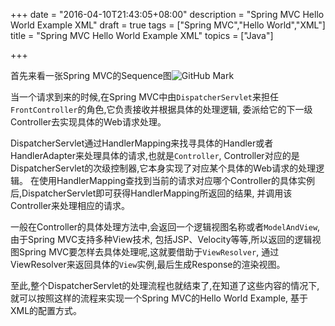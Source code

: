+++
date = "2016-04-10T21:43:05+08:00"
description = "Spring MVC Hello World Example XML"
draft = true
tags = ["Spring MVC","Hello World","XML"]
title = "Spring MVC Hello World Example XML"
topics = ["Java"]

+++

首先来看一张Spring MVC的Sequence图![GitHub Mark](http://7xsskq.com2.z0.glb.clouddn.com/spring-mvc.png "Spring MVC")

当一个请求到来的时候,在Spring MVC中由``DispatcherServlet``来担任``FrontController``的角色,它负责接收并根据具体的处理逻辑,
委派给它的下一级Controller去实现具体的Web请求处理。<!--more-->

DispatcherServlet通过HandlerMapping来找寻具体的Handler或者HandlerAdapter来处理具体的请求,也就是``Controller``,
Controller对应的是DispatcherServlet的次级控制器,它本身实现了对应某个具体的Web请求的处理逻辑。
在使用HandlerMapping查找到当前的请求对应哪个Controller的具体实例后,DispatcherServlet即可获得HandlerMapping所返回的结果,
并调用该Controller来处理相应的请求。

一般在Controller的具体处理方法中,会返回一个逻辑视图名称或者``ModelAndView``,由于Spring MVC支持多种View技术,
包括JSP、Velocity等等,所以返回的逻辑视图Spring MVC要怎样去具体处理呢,这就要借助于``ViewResolver``,
通过ViewResolver来返回具体的``View``实例,最后生成Response的渲染视图。

至此,整个DispatcherServlet的处理流程也就结束了,在知道了这些内容的情况下,就可以按照这样的流程来实现一个Spring MVC的Hello World Example,
基于XML的配置方式。